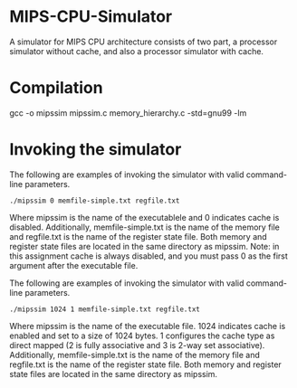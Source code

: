 # MIPS-CPU-Simulator

A simulator for MIPS CPU architecture consists of two part,
a processor simulator without cache, and also a processor simulator with cache.

# Compilation

gcc -o mipssim mipssim.c memory_hierarchy.c -std=gnu99 -lm

# Invoking the simulator

The following are examples of invoking the simulator with valid command-line parameters.  
  
`./mipssim 0 memfile-simple.txt regfile.txt` 
  
Where mipssim is the name of the executablele and 0 indicates cache is disabled.
Additionally, memfile-simple.txt is the name of the memory file and regfile.txt is
the name of the register state file. Both memory and register state files are located in
the same directory as mipssim.
Note: in this assignment cache is always disabled, and you must pass 0 as the first
argument after the executable file.


The following are examples of invoking the simulator with valid command-line parameters.  
  
`./mipssim 1024 1 memfile-simple.txt regfile.txt`  
  
Where mipssim is the name of the executable file. 1024 indicates cache is enabled and
set to a size of 1024 bytes. 1 configures the cache type as direct mapped (2 is fully
associative and 3 is 2-way set associative). Additionally, memfile-simple.txt is the
name of the memory file and regfile.txt is the name of the register state file. Both
memory and register state files are located in the same directory as mipssim.


